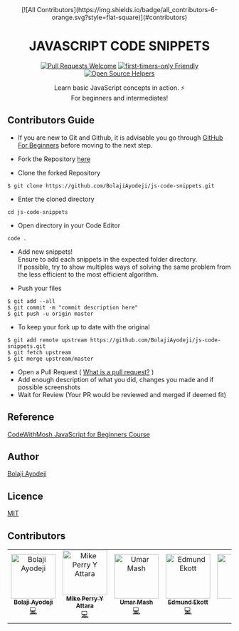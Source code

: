 <div align="center">
[![All Contributors](https://img.shields.io/badge/all_contributors-6-orange.svg?style=flat-square)](#contributors)

# JAVASCRIPT CODE SNIPPETS

[![Pull Requests Welcome](https://img.shields.io/badge/PRs-welcome-red.svg?style=flat)](http://makeapullrequest.com)
[![first-timers-only Friendly](https://img.shields.io/badge/first--timers--only-friendly-blue.svg)](http://www.firsttimersonly.com/)
[![Open Source Helpers](https://www.codetriage.com/bolajiayodeji/js-code-snippets/badges/users.svg)](https://www.codetriage.com/bolajiayodeji/js-code-snippets)

Learn basic JavaScript concepts in action. :zap: <br>
For beginners and intermediates!

</div>

## Contributors Guide

- If you are new to Git and Github, it is advisable you go through
    [GitHub For Beginners](http://readwrite.com/2013/09/30/understanding-github-a-journey-for-beginners-part-1/)
    before moving to the next step.

- Fork the Repository [here](https://github.com/BolajiAyodeji/js-code-snippets/fork)

- Clone the forked Repository <br>
```git
$ git clone https://github.com/BolajiAyodeji/js-code-snippets.git
```
- Enter the cloned directory <br>
```git
cd js-code-snippets
```

- Open directory in your Code Editor <br>
```git
code .
```

- Add new snippets! <br>
    Ensure to add each snippets in the expected folder directory. <br>
    If possible, try to show multiples ways of solving the same problem from the less efficient to the most efficient algorithm.

- Push your files <br>
```git
$ git add --all
$ git commit -m "commit description here"
$ git push -u origin master
```
- To keep your fork up to date with the original <br>
```git
$ git add remote upstream https://github.com/BolajiAyodeji/js-code-snippets.git
$ git fetch upstream
$ git merge upstream/master
```
- Open a Pull Request ( [What is a pull request?](https://yangsu.github.io/pull-request-tutorial/) )
- Add enough description of what you did, changes you made and if possible screenshots
- Wait for Review (Your PR would be reviewed and merged if deemed fit)

## Reference
[CodeWithMosh JavaScript for Beginners Course](https://codewithmosh.com/courses/324741)

## Author
[Bolaji Ayodeji](https://github.com/BolajiAyodeji)

## Licence
[MIT](https://opensource.org/licenses/MIT)

## Contributors

<!-- ALL-CONTRIBUTORS-LIST:START - Do not remove or modify this section -->
<!-- prettier-ignore -->
<table>
  <tr>
    <td align="center"><a href="https://bolajiayodeji.com"><img src="https://avatars2.githubusercontent.com/u/30334776?v=4" width="100px;" alt="Bolaji Ayodeji"/><br /><sub><b>Bolaji Ayodeji</b></sub></a><br /><a href="https://github.com/BolajiAyodeji/js-code-snippets/commits?author=BolajiAyodeji" title="Code">💻</a></td>
    <td align="center"><a href="https://blog.mikeattara.com"><img src="https://avatars1.githubusercontent.com/u/31483629?v=4" width="100px;" alt="Mike Perry Y Attara"/><br /><sub><b>Mike Perry Y Attara</b></sub></a><br /><a href="https://github.com/BolajiAyodeji/js-code-snippets/commits?author=mikeattara" title="Code">💻</a></td>
    <td align="center"><a href="https://github.com/1baga"><img src="https://avatars2.githubusercontent.com/u/4129853?v=4" width="100px;" alt="Umar Mash"/><br /><sub><b>Umar Mash</b></sub></a><br /><a href="https://github.com/BolajiAyodeji/js-code-snippets/commits?author=1baga" title="Code">💻</a></td>
    <td align="center"><a href="http://www.edmundekott.me"><img src="https://avatars1.githubusercontent.com/u/34253790?v=4" width="100px;" alt="Edmund Ekott"/><br /><sub><b>Edmund Ekott</b></sub></a><br /><a href="https://github.com/BolajiAyodeji/js-code-snippets/commits?author=Edmund1645" title="Code">💻</a></td>
    <td align="center"><a href="http://erons.me"><img src="https://avatars0.githubusercontent.com/u/37238033?v=4" width="100px;" alt="Erons"/><br /><sub><b>Erons</b></sub></a><br /><a href="https://github.com/BolajiAyodeji/js-code-snippets/commits?author=Eronmmer" title="Code">💻</a></td>
    <td align="center"><a href="http://henryasante.ml"><img src="https://avatars1.githubusercontent.com/u/30865594?v=4" width="100px;" alt="Henry Asante"/><br /><sub><b>Henry Asante</b></sub></a><br /><a href="https://github.com/BolajiAyodeji/js-code-snippets/commits?author=Henry-Asante" title="Code">💻</a></td>
  </tr>
</table>

<!-- ALL-CONTRIBUTORS-LIST:END -->

